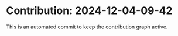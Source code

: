 # Contribution: 2024-12-04-09-42
This is an automated commit to keep the contribution graph active.
